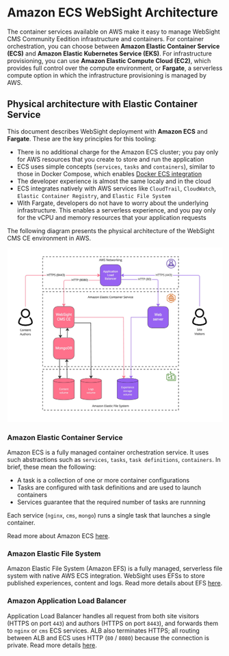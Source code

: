 # Amazon ECS WebSight Architecture
The container services available on AWS make it easy to manage WebSight CMS Community Eedition infrastructure and containers. For container orchestration, you can choose between **Amazon Elastic Container Service (ECS)** and **Amazon Elastic Kubernetes Service (EKS)**. For infrastructure provisioning, you can use **Amazon Elastic Compute Cloud (EC2)**, which provides full control over the compute environment, or **Fargate**, a serverless compute option in which the infrastructure provisioning is managed by AWS.

## Physical architecture with Elastic Container Service
This document describes WebSight deployment with **Amazon ECS** and **Fargate**. These are the key principles for this tooling:

- There is no additional charge for the Amazon ECS cluster; you pay only for AWS resources that you create to store and run the application
- ECS uses simple concepts (`services`, `tasks` and `containers`), similar to those in Docker Compose, which enables [Docker ECS integration](https://docs.docker.com/cloud/ecs-integration/)
- The developer experience is almost the same localy and in the cloud
- ECS integrates natively with AWS services like `CloudTrail`, `CloudWatch`, `Elastic Container Registry`, and `Elastic File System`
- With Fargate, developers do not have to worry about the underlying infrastructure. This enables a serverless experience, and you pay only for the vCPU and memory resources that your application requests

The following diagram presents the physical architecture of the WebSight CMS CE environment in AWS.

![WebSight - logical architecture](physical-architecture-with-aws-ecs.jpg)

### Amazon Elastic Container Service
Amazon ECS is a fully managed container orchestration service. It uses such abstractions such as `services`, `tasks`, `task definitions`, `containers`. In brief, these mean the following:

- A task is a collection of one or more container configurations
- Tasks are configured with task definitions and are used to launch containers
- Services guarantee that the required number of tasks are runnning

Each service (`nginx`, `cms`, `mongo`) runs a single task that launches a single container.

Read more about Amazon ECS [here](https://docs.aws.amazon.com/AmazonECS/latest/developerguide/Welcome.html).

### Amazon Elastic File System
Amazon Elastic File System (Amazon EFS) is a fully managed, serverless file system with native AWS ECS integration. WebSight uses EFSs to store published experiences, content and logs. Read more details about EFS [here](https://docs.aws.amazon.com/efs/latest/ug/whatisefs.html).

### Amazon Application Load Balancer
Application Load Balancer handles all request from both site visitors (HTTPS on port `443`) and authors (HTTPS on port `8443`), and forwards them to `nginx` or `cms` ECS services. ALB also terminates HTTPS; all routing between ALB and ECS uses HTTP (`80` / `8080`) because the connection is private. Read more details [here](https://docs.aws.amazon.com/elasticloadbalancing/latest/application/introduction.html).
